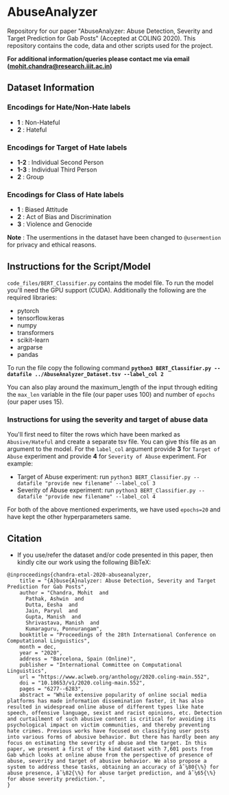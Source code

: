 # AbuseAnalyzer
Repository for our paper "AbuseAnalyzer: Abuse Detection, Severity and Target Prediction for Gab Posts" (Accepted at COLING 2020). This repository contains the code, data and other scripts used for the project.

**For additional information/queries please contact me via email (mohit.chandra@research.iiit.ac.in)**

## Dataset Information

### Encodings for Hate/Non-Hate labels
* **1** : Non-Hateful
* **2** : Hateful

### Encodings for Target of Hate labels
* **1-2** : Individual Second Person
* **1-3** : Individual Third Person
* **2** : Group

### Encodings for Class of Hate labels
* **1** : Biased Attitude
* **2** : Act of Bias and Discrimination
* **3** : Violence and Genocide

**Note** : The usermentions in the dataset have been changed to `@usermention` for privacy and ethical reasons.

## Instructions for the Script/Model

`code_files/BERT_Classifier.py` contains the model file. To run the model you'll need the GPU support (CUDA). Additionally the following are the required libraries:
* pytorch
* tensorflow.keras
* numpy
* transformers
* scikit-learn
* argparse
* pandas

To run the file copy the following command **`python3 BERT_Classifier.py --datafile ../AbuseAnalyzer_Dataset.tsv --label_col 2`**

You can also play around the maximum_length of the input through editing the `max_len` variable in the file (our paper uses 100) and number of `epochs` (our paper uses 15).

### Instructions for using the severity and target of abuse data

You'll first need to filter the rows which have been marked as `Abusive/Hateful` and create a separate tsv file. You can give this file as an argument to the model. For the `label_col` argument provide **3** for `Target of Abuse` experiment and provide **4** for `Severity of Abuse` experiment. For example:

* Target of Abuse experiment: run `python3 BERT_Classifier.py --datafile "provide new filename" --label_col 3`
* Severity of Abuse experiment: run `python3 BERT_Classifier.py --datafile "provide new filename" --label_col 4`

For both of the above mentioned experiments, we have used `epochs=20` and have kept the other hyperparameters same.

## Citation

* If you use/refer the dataset and/or code presented in this paper, then kindly cite our work using the following BibTeX:

```
@inproceedings{chandra-etal-2020-abuseanalyzer,
    title = "{A}buse{A}nalyzer: Abuse Detection, Severity and Target Prediction for Gab Posts",
    author = "Chandra, Mohit  and
      Pathak, Ashwin  and
      Dutta, Eesha  and
      Jain, Paryul  and
      Gupta, Manish  and
      Shrivastava, Manish  and
      Kumaraguru, Ponnurangam",
    booktitle = "Proceedings of the 28th International Conference on Computational Linguistics",
    month = dec,
    year = "2020",
    address = "Barcelona, Spain (Online)",
    publisher = "International Committee on Computational Linguistics",
    url = "https://www.aclweb.org/anthology/2020.coling-main.552",
    doi = "10.18653/v1/2020.coling-main.552",
    pages = "6277--6283",
    abstract = "While extensive popularity of online social media platforms has made information dissemination faster, it has also resulted in widespread online abuse of different types like hate speech, offensive language, sexist and racist opinions, etc. Detection and curtailment of such abusive content is critical for avoiding its psychological impact on victim communities, and thereby preventing hate crimes. Previous works have focused on classifying user posts into various forms of abusive behavior. But there has hardly been any focus on estimating the severity of abuse and the target. In this paper, we present a first of the kind dataset with 7,601 posts from Gab which looks at online abuse from the perspective of presence of abuse, severity and target of abusive behavior. We also propose a system to address these tasks, obtaining an accuracy of âˆ¼80{\%} for abuse presence, âˆ¼82{\%} for abuse target prediction, and âˆ¼65{\%} for abuse severity prediction.",
}
```



